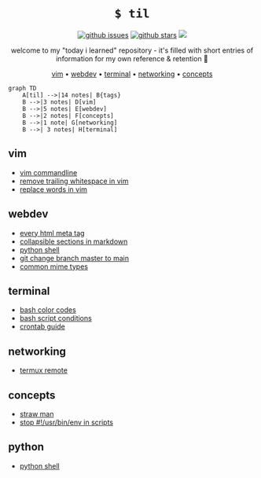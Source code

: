 <h1 align="center"><code>$ til</code></h1>

<p align="center">
<a href="https://github.com/tg-z/til/issues"><img alt="github issues" src="https://img.shields.io/github/issues/tg-z/til?color=ff69b4"></a>
<a href="https://github.com/tg-z/til/stargazers"><img alt="github stars" src="https://img.shields.io/github/stars/tg-z/til?color=ff69b4"></a>
<a href="https://github.com/tg-z/til/graphs/contributors" alt="contributors">
<img src="https://img.shields.io/github/contributors/tg-z/til?color=ff69b4"/></a>
</p>

<p align="center">
welcome to my "today i learned" repository - it's filled with short entries of information for my own reference & retention 📓
</p>

<p align="center">
  <a href="#vim">vim</a> •
  <a href="#webdev">webdev</a> •
  <a href="#terminal">terminal</a> •
  <a href="#networking">networking</a> •
  <a href="#concepts">concepts</a><br>
</p>

```mermaid
graph TD
    A[til] -->|14 notes| B{tags}
    B -->|3 notes| D[vim]
    B -->|5 notes| E[webdev]
    B -->|2 notes| F[concepts]
    B -->|1 note| G[networking]
    B -->| 3 notes| H[terminal]
```

## vim
- [vim commandline](vim/vim-cli.md)
- [remove trailing whitespace in vim](vim/remove-trailing-whitespace.md)
- [replace words in vim](vim/replacing-words.md)

## webdev
- [every html meta tag](webdev/html-meta-tags.md)
- [collapsible sections in markdown](webdev/markdown-details-collapsible.md)
- [python shell](webdev/python-shell.md)
- [git change branch master to main](webdev/git-master-to-main.md)
- [common mime types](webdev/common-mime-types.md)

## terminal
- [bash color codes](terminal/bash_color_codes.md)
- [bash script conditions](terminal/bash_script_conditions.md)
- [crontab guide](terminal/crontab-guide.md)

## networking
- [termux remote](networking/remote-termux.md)

## concepts
- [straw man](concepts/straw-man.md)
- [stop #!/usr/bin/env in scripts](concepts/stop-usrbinenv.md)

## python
- [python shell](posts/python-shell.md)
